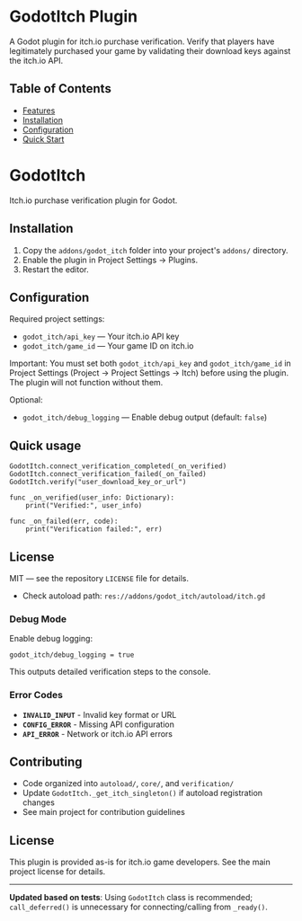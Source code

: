 # GodotItch Plugin

A Godot plugin for itch.io purchase verification. Verify that players have legitimately purchased your game by validating their download keys against the itch.io API.

## Table of Contents

- [Features](#features)
- [Installation](#installation)
- [Configuration](#configuration)
- [Quick Start](#quick-start)
# GodotItch

Itch.io purchase verification plugin for Godot.

## Installation

1. Copy the `addons/godot_itch` folder into your project's `addons/` directory.
2. Enable the plugin in Project Settings → Plugins.
3. Restart the editor.

## Configuration

Required project settings:

- `godot_itch/api_key` — Your itch.io API key
- `godot_itch/game_id` — Your game ID on itch.io

Important: You must set both `godot_itch/api_key` and `godot_itch/game_id` in Project Settings (Project → Project Settings → Itch) before using the plugin. The plugin will not function without them.

Optional:

- `godot_itch/debug_logging` — Enable debug output (default: `false`)

## Quick usage

```gdscript
GodotItch.connect_verification_completed(_on_verified)
GodotItch.connect_verification_failed(_on_failed)
GodotItch.verify("user_download_key_or_url")

func _on_verified(user_info: Dictionary):
    print("Verified:", user_info)

func _on_failed(err, code):
    print("Verification failed:", err)
```

## License

MIT — see the repository `LICENSE` file for details.

   - Check autoload path: `res://addons/godot_itch/autoload/itch.gd`

### Debug Mode

Enable debug logging:
```
godot_itch/debug_logging = true
```

This outputs detailed verification steps to the console.

### Error Codes

- **`INVALID_INPUT`** - Invalid key format or URL
- **`CONFIG_ERROR`** - Missing API configuration
- **`API_ERROR`** - Network or itch.io API errors

## Contributing

- Code organized into `autoload/`, `core/`, and `verification/`
- Update `GodotItch._get_itch_singleton()` if autoload registration changes
- See main project for contribution guidelines

## License

This plugin is provided as-is for itch.io game developers. See the main project license for details.

---

**Updated based on tests**: Using `GodotItch` class is recommended; `call_deferred()` is unnecessary for connecting/calling from `_ready()`.
